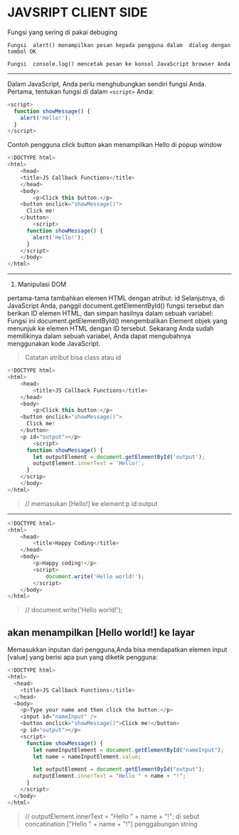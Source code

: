 # JAVSRIPT CLIENT SIDE

Fungsi yang sering di pakai debuging

`Fungsi  alert() menampilkan pesan kepada pengguna dalam  dialog dengan  tombol OK`

`Fungsi  console.log() mencetak pesan ke konsol JavaScript browser Anda`

---

Dalam JavaScript, Anda perlu menghubungkan sendiri fungsi Anda. Pertama, tentukan fungsi di dalam `<script>` Anda:

```javascript
<script>
  function showMessage() {
    alert('Hello!');
  }
</script>
```

Contoh pengguna click button akan menampilkan Hello di popup window

```javascript
<!DOCTYPE html>
<html>
	<head>
	<title>JS Callback Functions</title>
	</head>
	<body>
		<p>Click this button:</p>
    <button onclick="showMessage()">
      Click me!
    </button>
		<script>
      function showMessage() {
        alert('Hello!');
      }
    </script>
	</body>
</html>
```

---

1.  Manipulasi DOM

pertama-tama tambahkan elemen HTML dengan atribut: id
Selanjutnya, di JavaScript Anda, panggil document.getElementById() fungsi tersebut dan berikan ID elemen HTML, dan simpan hasilnya dalam sebuah variabel:
Fungsi ini document.getElementById() mengembalikan Element objek yang menunjuk ke elemen HTML dengan ID tersebut. Sekarang Anda sudah memilikinya dalam sebuah variabel, Anda dapat mengubahnya menggunakan kode JavaScript.

> Catatan atribut bisa class atau id

```javascript
<!DOCTYPE html>
<html>
	<head>
		<title>JS Callback Functions</title>
	</head>
	<body>
		<p>Click this button:</p>
    <button onclick="showMessage()">
      Click me!
    </button>
    <p id="output"></p>
		<script>
      function showMessage() {
        let outputElement = document.getElementById('output');
        outputElement.innerText = 'Hello!';
      }
    </scrip>
	</body>
</html>
```

> // memasukan [Hello!] ke element:p id:output

---

```javascript
<!DOCTYPE html>
<html>
	<head>
		<title>Happy Coding</title>
	</head>
	<body>
		<p>Happy coding!</p>
		<script>
			document.write('Hello world!');
		</script>
	</body>
</html>
```

> // document.write('Hello world!');

## akan menampilkan [Hello world!] ke layar

Memasukkan inputan dari pengguna,Anda bisa mendapatkan elemen input [value] yang berisi apa pun yang diketik pengguna:

```javascript
<!DOCTYPE html>
<html>
  <head>
    <title>JS Callback Functions</title>
  </head>
  <body>
    <p>Type your name and then click the button:</p>
    <input id="nameInput" />
    <button onclick="showMessage()">Click me!</button>
    <p id="output"></p>
    <script>
      function showMessage() {
        let nameInputElement = document.getElementById("nameInput");
        let name = nameInputElement.value;

        let outputElement = document.getElementById("output");
        outputElement.innerText = "Hello " + name + "!";
      }
    </script>
  </body>
</html>
```

> // outputElement.innerText = "Hello " + name + "!"; di sebut concatination ["Hello " + name + "!"] penggabungan string
